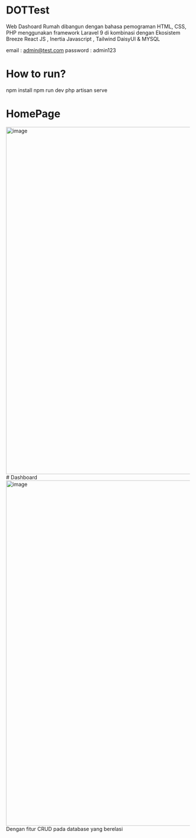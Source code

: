 # DOTTest
Web Dashoard Rumah dibangun dengan bahasa pemograman HTML, CSS, PHP menggunakan framework Laravel 9 di kombinasi dengan Ekosistem Breeze React JS , Inertia Javascript , Tailwind DaisyUI &amp; MYSQL

email : admin@test.com
password : admin123

# How to run?
npm install
npm run dev
php artisan serve

# HomePage
<img width="948" alt="image" src="https://user-images.githubusercontent.com/60659161/184159671-efd33cc6-96e7-4c4d-84e5-c7a255bb053e.png">
# Dashboard 
<img width="943" alt="image" src="https://user-images.githubusercontent.com/60659161/184160065-05e47dc1-dd2e-47a9-b97e-74cdfe69c1b9.png">
Dengan fitur CRUD pada database yang berelasi 
